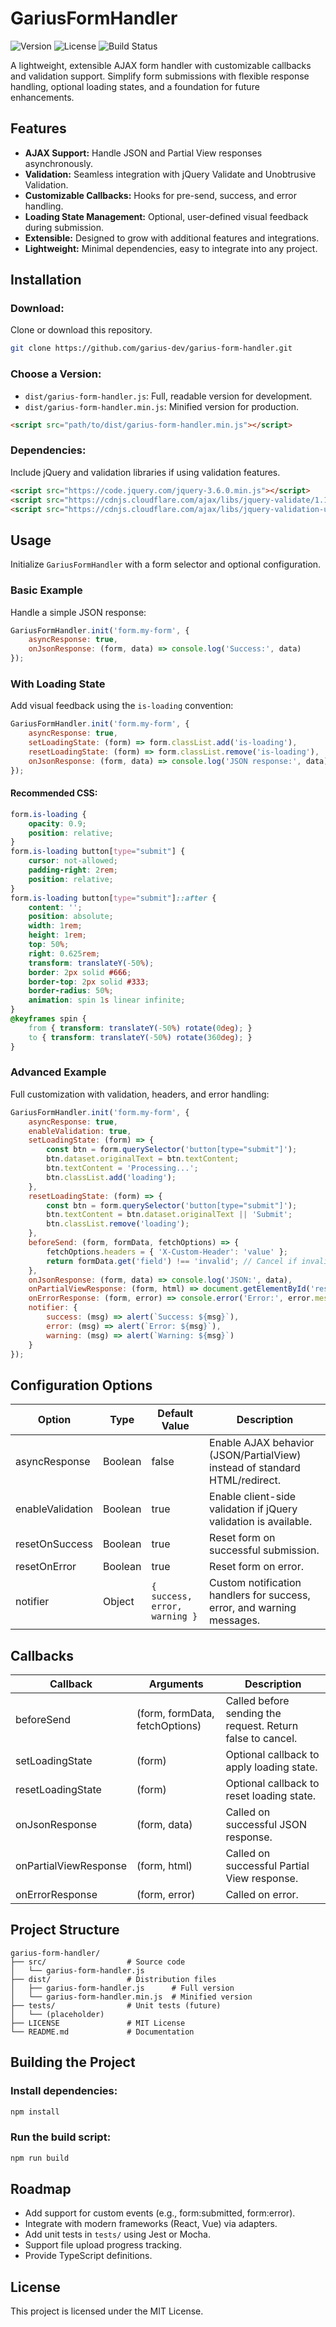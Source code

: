 # GariusFormHandler

![Version](https://img.shields.io/badge/version-1.1.7-blue.svg) ![License](https://img.shields.io/badge/license-MIT-green.svg) ![Build Status](https://img.shields.io/badge/build-passing-brightgreen.svg)

A lightweight, extensible AJAX form handler with customizable callbacks and validation support. Simplify form submissions with flexible response handling, optional loading states, and a foundation for future enhancements.

## Features
- **AJAX Support:** Handle JSON and Partial View responses asynchronously.
- **Validation:** Seamless integration with jQuery Validate and Unobtrusive Validation.
- **Customizable Callbacks:** Hooks for pre-send, success, and error handling.
- **Loading State Management:** Optional, user-defined visual feedback during submission.
- **Extensible:** Designed to grow with additional features and integrations.
- **Lightweight:** Minimal dependencies, easy to integrate into any project.

## Installation
### Download:
Clone or download this repository.
```bash
git clone https://github.com/garius-dev/garius-form-handler.git
```
### Choose a Version:
- `dist/garius-form-handler.js`: Full, readable version for development.
- `dist/garius-form-handler.min.js`: Minified version for production.

```html
<script src="path/to/dist/garius-form-handler.min.js"></script>
```

### Dependencies:
Include jQuery and validation libraries if using validation features.
```html
<script src="https://code.jquery.com/jquery-3.6.0.min.js"></script>
<script src="https://cdnjs.cloudflare.com/ajax/libs/jquery-validate/1.19.5/jquery.validate.min.js"></script>
<script src="https://cdnjs.cloudflare.com/ajax/libs/jquery-validation-unobtrusive/3.2.12/jquery.validate.unobtrusive.min.js"></script>
```

## Usage
Initialize `GariusFormHandler` with a form selector and optional configuration.

### Basic Example
Handle a simple JSON response:
```javascript
GariusFormHandler.init('form.my-form', {
    asyncResponse: true,
    onJsonResponse: (form, data) => console.log('Success:', data)
});
```

### With Loading State
Add visual feedback using the `is-loading` convention:
```javascript
GariusFormHandler.init('form.my-form', {
    asyncResponse: true,
    setLoadingState: (form) => form.classList.add('is-loading'),
    resetLoadingState: (form) => form.classList.remove('is-loading'),
    onJsonResponse: (form, data) => console.log('JSON response:', data)
});
```

#### Recommended CSS:
```css
form.is-loading {
    opacity: 0.9;
    position: relative;
}
form.is-loading button[type="submit"] {
    cursor: not-allowed;
    padding-right: 2rem;
    position: relative;
}
form.is-loading button[type="submit"]::after {
    content: '';
    position: absolute;
    width: 1rem;
    height: 1rem;
    top: 50%;
    right: 0.625rem;
    transform: translateY(-50%);
    border: 2px solid #666;
    border-top: 2px solid #333;
    border-radius: 50%;
    animation: spin 1s linear infinite;
}
@keyframes spin {
    from { transform: translateY(-50%) rotate(0deg); }
    to { transform: translateY(-50%) rotate(360deg); }
}
```

### Advanced Example
Full customization with validation, headers, and error handling:
```javascript
GariusFormHandler.init('form.my-form', {
    asyncResponse: true,
    enableValidation: true,
    setLoadingState: (form) => {
        const btn = form.querySelector('button[type="submit"]');
        btn.dataset.originalText = btn.textContent;
        btn.textContent = 'Processing...';
        btn.classList.add('loading');
    },
    resetLoadingState: (form) => {
        const btn = form.querySelector('button[type="submit"]');
        btn.textContent = btn.dataset.originalText || 'Submit';
        btn.classList.remove('loading');
    },
    beforeSend: (form, formData, fetchOptions) => {
        fetchOptions.headers = { 'X-Custom-Header': 'value' };
        return formData.get('field') !== 'invalid'; // Cancel if invalid
    },
    onJsonResponse: (form, data) => console.log('JSON:', data),
    onPartialViewResponse: (form, html) => document.getElementById('result').innerHTML = html,
    onErrorResponse: (form, error) => console.error('Error:', error.message),
    notifier: {
        success: (msg) => alert(`Success: ${msg}`),
        error: (msg) => alert(`Error: ${msg}`),
        warning: (msg) => alert(`Warning: ${msg}`)
    }
});
```

## Configuration Options
| Option | Type | Default Value | Description |
|--------|------|--------------|-------------|
| asyncResponse | Boolean | false | Enable AJAX behavior (JSON/PartialView) instead of standard HTML/redirect. |
| enableValidation | Boolean | true | Enable client-side validation if jQuery validation is available. |
| resetOnSuccess | Boolean | true | Reset form on successful submission. |
| resetOnError | Boolean | true | Reset form on error. |
| notifier | Object | `{ success, error, warning }` | Custom notification handlers for success, error, and warning messages. |

## Callbacks
| Callback | Arguments | Description |
|----------|----------|-------------|
| beforeSend | (form, formData, fetchOptions) | Called before sending the request. Return false to cancel. |
| setLoadingState | (form) | Optional callback to apply loading state. |
| resetLoadingState | (form) | Optional callback to reset loading state. |
| onJsonResponse | (form, data) | Called on successful JSON response. |
| onPartialViewResponse | (form, html) | Called on successful Partial View response. |
| onErrorResponse | (form, error) | Called on error. |

## Project Structure
```
garius-form-handler/
├── src/                  # Source code
│   └── garius-form-handler.js
├── dist/                 # Distribution files
│   ├── garius-form-handler.js      # Full version
│   └── garius-form-handler.min.js  # Minified version
├── tests/                # Unit tests (future)
│   └── (placeholder)
├── LICENSE               # MIT License
└── README.md             # Documentation
```

## Building the Project
### Install dependencies:
```bash
npm install
```
### Run the build script:
```bash
npm run build
```

## Roadmap
- Add support for custom events (e.g., form:submitted, form:error).
- Integrate with modern frameworks (React, Vue) via adapters.
- Add unit tests in `tests/` using Jest or Mocha.
- Support file upload progress tracking.
- Provide TypeScript definitions.

## License
This project is licensed under the MIT License.

